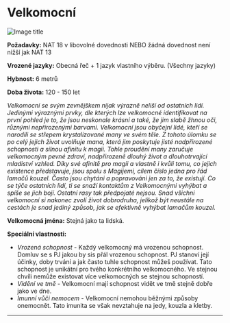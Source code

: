 # Velkomocní

![Image title](/assets/races/vel.webp)

**Požadavky:** NAT 18 v libovolné dovednosti NEBO žádná dovednost není nižší jak NAT 13  

**Vrozené jazyky:** Obecná řeč + 1 jazyk vlastního výběru. (Všechny jazyky) 

**Hybnost:** 6 metrů 

**Doba života:** 120 - 150 let

*Velkomocní se svým zevnějškem nijak výrazně neliší od ostatních lidí. Jedinými výraznými prvky, dle kterých lze velkomocné identifikovat na první pohled je to, že jsou neskonale krásní a také, že jim slabě žhnou oči, různými nepřirozenými barvami. Velkomocní jsou obyčejní lidé, kteří se narodili se střepem krystalizované many ve svém těle. Z tohoto úlomku se po celý jejich život uvolňuje mana, která jim poskytuje jisté nadpřirozené schopnosti a silnou afinitu k magii. Tohle proudění many zaručuje velkomocným pevné zdraví, nadpřirozeně dlouhý život a dlouhotrvající mladiství vzhled. Díky své afinitě pro magii a vlastně i kvůli tomu, co jejich existence představuje, jsou spolu s Magijemi, cílem číslo jedna pro řád lamačů kouzel. Často jsou chytáni a popravováni jen za to, že existují. Co se týče ostatních lidí, ti se snaží kontaktům z Velkomocnými vyhýbat a spíše se jich bojí. Ostatní rasy tak předpojaté nejsou. Snad všichni velkomocní si nakonec zvolí život dobrodruha, jelikož být neustále na cestách je snad jediný způsob, jak se efektivně vyhýbat lamačům kouzel.*

**Velkomocná jména:** Stejná jako ta lidská.

**Speciální vlastnosti:**

- *Vrozená schopnost* - Každý velkomocný má vrozenou schopnost. Domluv se s PJ jakou by sis přál vrozenou schopnost. PJ stanoví její účinky, doby trvání a jak často tuhle schopnost můžeš používat. Tato schopnost je unikátní pro tvého konkrétního velkomocného. Ve stejnou chvíli nemůže existovat více velkomocných se stejnou schopností. 
- *Vidění ve tmě* - Velkomocní mají schopnost vidět ve tmě stejně dobře jako ve dne.
- *Imunní vůči nemocem* - Velkomocní nemohou běžnými způsoby onemocnět. Tato imunita se však nevztahuje na jedy, kouzla a kletby.

---

